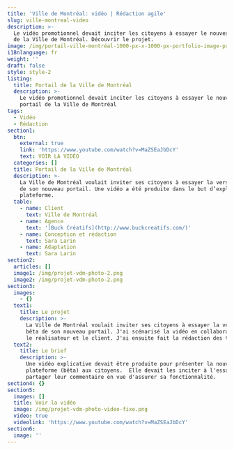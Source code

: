 ```yaml
---
title: 'Ville de Montréal: vidéo | Rédaction agile'
slug: ville-montreal-video
description: >-
  Le vidéo promotionnel devait inciter les citoyens à essayer le nouveau portail
  de la Ville de Montréal. Découvrir le projet. 
image: /img/portail-ville-montréal-1000-px-x-1000-px-portfolio-image-principale.png
i18nlanguage: fr
weight: ''
draft: false
style: style-2
listing:
  title: Portail de la Ville de Montréal
  description: >-
    Le vidéo promotionnel devait inciter les citoyens à essayer le nouveau
    portail de la Ville de Montréal
tags:
  - Vidéo
  - Rédaction
section1:
  btn:
    external: true
    link: 'https://www.youtube.com/watch?v=MaZSEaJbDcY'
    text: VOIR LA VIDÉO
  categories: []
  title: Portail de la Ville de Montréal
  description: >-
    La Ville de Montréal voulait inviter ses citoyens à essayer la version beta
    de son nouveau portail. Une vidéo a été produite dans le but d’expliquer la
    plateforme. 
  table:
    - name: Client
      text: Ville de Montréal
    - name: Agence
      text: '[Buck Créatifs](http://www.buckcreatifs.com/)'
    - name: Conception et rédaction
      text: Sara Larin
    - name: Adaptation
      text: Sara Larin
section2:
  articles: []
  image1: /img/projet-vdm-photo-2.png
  image2: /img/projet-vdm-photo-2.png
section3:
  images:
    - {}
  text1:
    title: Le projet
    description: >-
      La Ville de Montréal voulait inviter ses citoyens à essayer la version
      bêta de son nouveau portail. J'ai scénarisé la vidéo en collaboration avec
      le réalisateur et le client. J'ai ensuite fait la rédaction des textes. 
  text2:
    title: Le brief
    description: >-
      Une vidéo explicative devait être produite pour présenter la nouvelle
      plateforme (bêta) aux citoyens.  Elle devait les inciter à l'essayer et
      partager leur commentaire en vue d'assurer sa fonctionnalité. 
section4: {}
section5:
  images: []
  title: Voir la vidéo
  image: /img/projet-vdm-photo-video-fixe.png
  video: true
  videolink: 'https://www.youtube.com/watch?v=MaZSEaJbDcY'
section6:
  image: ''
---
```


